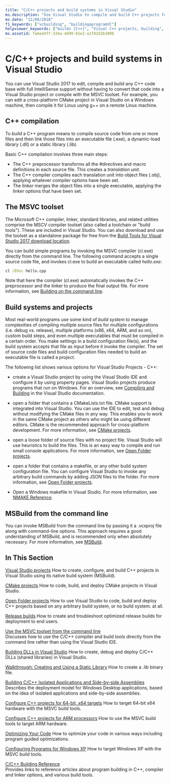 ```yaml
---
title: "C/C++ projects and build systems in Visual Studio"
ms.description: "Use Visual Studio to compile and build C++ projects for Windows, ARM or Linux based on any project system."
ms.date: "12/08/2018"
f1_keywords: ["vcbuilding", "buildingaprogramVC"]
helpviewer_keywords: ["builds [C++]", "Visual C++ projects, building", "projects [C++], building", "builds [C++], options", "Visual C++, build options"]
ms.assetid: fa6ed4ff-334a-4d99-b5e2-a1f83d2b3008
---
```

# C/C++ projects and build systems in Visual Studio

You can use Visual Studio 2017 to edit, compile and build any C++ code base with full IntelliSense support without having to convert that code into a Visual Studio project or compile with the MSVC toolset. For example, you can edit a cross-platform CMake project in Visual Studio on a Windows machine, then compile it for Linux using g++ on a remote Linux machine.

## C++ compilation

To *build* a C++ program means to compile source code from one or more files and then link those files into an executable file (.exe), a dynamic-load library (.dll) or a static library (.lib). 

Basic C++ compilation involves three main steps:

- The C++ preprocessor transforms all the #directives and macro definitions in each source file. This creates a *translation unit*.
- The C++ compiler compiles each translation unit into object files (.obj), applying whatever compiler options have been set.
- The *linker* merges the object files into a single executable, applying the linker options that have been set. 

## The MSVC toolset

The Microsoft C++ compiler, linker, standard libraries, and related utilities comprise the MSCV compiler toolset (also called a toolchain or "build tools"). These are included in Visual Studio. You can also download and use the toolset as a standalone package for free from the [Build Tools for Visual Studio 2017 download location](https://visualstudio.microsoft.com/downloads/#build-tools-for-visual-studio-2017).

You can build simple programs by invoking the MSVC compiler (cl.exe) directly from the command line. The following command accepts a single source code file, and invokes cl.exe to build an executable called *hello.exe*: 

```cmd
cl /EHsc hello.cpp
```
Note that here the compiler (cl.exe) automatically invokes the C++ preprocessor and the linker to produce the final output file.  For more information, see [Building on the command line](building-on-the-command-line.md).

## Build systems and projects

Most real-world programs use some kind of *build system* to manage complexities of compiling multiple source files for multiple configurations (i.e. debug vs. release), multiple platforms (x86, x64, ARM, and so on), custom build steps, and even multiple executables that must be compiled in a certain order. You make settings in a build configuration file(s), and the build system accepts that file as input before it invoke the compiler. The set of source code files and build configuration files needed to build an executable file is called a *project*. 

The following list shows various options for Visual Studio Projects - C++:

- create a Visual Studio project by using the Visual Studio IDE and configure it by using property pages. Visual Studio projects produce programs that run on Windows. For an overview, see [Compiling and Building](/visualstudio/ide/compiling-and-building-in-visual-studio) in the Visual Studio documentation.

- open a folder that contains a CMakeLists.txt file. CMake support is integrated into Visual Studio. You can use the IDE to edit, test and debug without modifying the CMake files in any way. This enables you to work in the same CMake project as others who might be using different editors. CMake is the recommended approach for cross-platform development. For more information, see [CMake projects](cmake-projects-in-visual-studio.md).
 
- open a loose folder of source files with no project file. Visual Studio will use heuristics to build the files. This is an easy way to compile and run small console applications. For more information, see [Open Folder projects](open-folder-projects-cpp.md).

- open a folder that contains a makefile, or any other build system configuration file. You can configure Visual Studio to invoke any arbitrary build commands by adding JSON files to the folder. For more information, see [Open Folder projects](open-folder-projects-cpp.md).
 
- Open a Windows makefile in Visual Studio. For more information, see [NMAKE Reference](reference/nmake-reference.md).

## MSBuild from the command line 

You can invoke MSBuild from the command line by passing it a .vcxproj file along with command-line options. This approach requires a good understanding of MSBuild, and is recommended only when absolutely necessary. For more information, see [MSBuild](msbuild-visual-cpp.md).

## In This Section

[Visual Studio projects](creating-and-managing-visual-cpp-projects.md)
How to create, configure, and build C++ projects in Visual Studio using its native build system (MSBuild).

[CMake projects](cmake-projects-in-visual-studio.md)
How to code, build, and deploy CMake projects in Visual Studio.

[Open Folder projects](open-folder-projects-cpp.md)
How to use Visual Studio to code, build and deploy C++ projects based on any arbitrary build system, or no build system. at all. 

[Release builds](release-builds.md)
How to create and troubleshoot optimized release builds for deployment to end users.

[Use the MSVC toolset from the command line](building-on-the-command-line.md)<br/>
Discusses how to use the C/C++ compiler and build tools directly from the command line rather than using the Visual Studio IDE.

[Building DLLs in Visual Studio](dlls-in-visual-cpp.md)
How to create, debug and deploy C/C++ DLLs (shared libraries) in Visual Studio.

[Walkthrough: Creating and Using a Static Library](walkthrough-creating-and-using-a-static-library-cpp.md)
How to create a .lib binary file.

[Building C/C++ Isolated Applications and Side-by-side Assemblies](building-c-cpp-isolated-applications-and-side-by-side-assemblies.md)
Describes the deployment model for Windows Desktop applications, based on the idea of isolated applications and side-by-side assemblies.

[Configure C++ projects for 64-bit, x64 targets](configuring-programs-for-64-bit-visual-cpp.md)
How to target 64-bit x64 hardware with the MSVC build tools.

[Configure C++ projects for ARM processors](configuring-programs-for-arm-processors-visual-cpp.md)
How to use the MSVC build tools to target ARM hardware.

[Optimizing Your Code](optimizing-your-code.md)
How to optimize your code in various ways including program guided optimizations.

[Configuring Programs for Windows XP](configuring-programs-for-windows-xp.md)
How to target Windows XP with the MSVC build tools.

[C/C++ Building Reference](reference/c-cpp-building-reference.md)<br/>
Provides links to reference articles about program building in C++, compiler and linker options, and various build tools.
